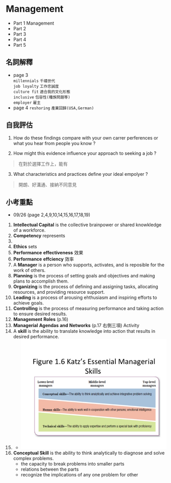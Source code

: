 # Management

+ Part 1 Management
+ Part 2 
+ Part 3
+ Part 4
+ Part 5


## 名詞解釋
+ page 3  
`millennials` `千禧世代`  
`job loyalty` `工作忠誠度`  
`culture fit` `適合我的文化形態`  
`inclusive` `包容性(種族問題等)`  
`employer` `雇主`  
+ page 4
`reshoring` `產業回歸(USA,German)`  


## 自我評估

1. How do these findings compare with your own carrer perferences or what you hear from people you know ?
> 
2. How might this evidence influence your approach to seeking a job ?
> 在對於選擇工作上，能有
3. What characteristics and practices define your ideal empolyer ?
> 開朗、好溝通、接納不同意見

## 小考重點
+ 09/26 (page 2,4,9,10,14,15,16,17,18,19)
1. **Intellectual Capital** is the collective brainpower or shared knowkledge of a workforce.
2. **Competency** represents 
3. 
4. **Ethics** sets 
5. **Performance** **effectiveness** 效果
6. **Performance** **effciency** 效率
7. A **Manager** is a person who supports, activates, and is reposible for the work of others.
8. **Planning** is the process of setting goals and objectives and making plans to accomplish them.
9. **Organizing** is the process of defining and assigning tasks, allocating resources, and providing resource support.
10. **Leading** is a process of arousing ehthusiasm and inspiring efforts to achieve goals.
11. **Controlling** is the process of measuring performance and taking action to ensure desired results.
12. **Management** **Roles** (p.16)
13. **Managerial** **Agendas** **and** **Networks** (p.17 右側三項) Activity
14. A **skill** is the ability to translate knowledge into action that results in desired performance.
15.    
    + ![43](https://raw.githubusercontent.com/jason19970210/MarkdownPhotos/master/43.jpg)
16. **Conceptual Skill** is the ability to think analytically to diagnose and solve complex problems.
    + the capacity to break problems into smaller parts
    + relations between the parts
    + recognize the implications of any one problem for other